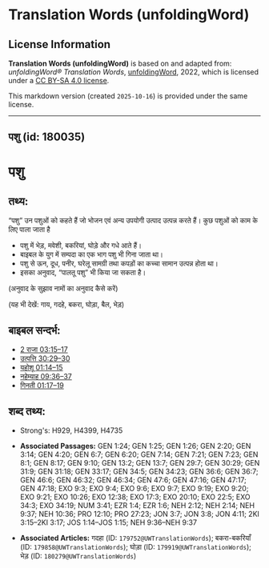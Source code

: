 # Translation Words (unfoldingWord)

## License Information

**Translation Words (unfoldingWord)** is based on and adapted from: _unfoldingWord® Translation Words_, [unfoldingWord](https://unfoldingword.org/utw), 2022, which is licensed under a [CC BY-SA 4.0 license](https://creativecommons.org/licenses/by-sa/4.0/legalcode.en).

This markdown version (created `2025-10-16`) is provided under the same license.



--------------------------------

## पशु (id: 180035)

पशु
===

तथ्य:
-----

“पशु” उन पशुओं को कहते हैं जो भोजन एवं अन्य उपयोगी उत्पाद उत्पन्न करते हैं। कुछ पशुओं को काम के लिए पाला जाता है

* पशु में भेड़, मवेशी, बकरियां, घोड़े और गधे आते हैं।
* बाइबल के युग में सम्पदा का एक भाग पशु भी गिना जाता था।
* पशु से ऊन, दूध, पनीर, घरेलू सामग्री तथा कपड़ों का कच्चा सामान उत्पन्न होता था।
* इसका अनुवाद, “पालतू पशु” भी किया जा सकता है।

(अनुवाद के सुझाव नामों का अनुवाद कैसे करें)

(यह भी देखें: गाय, गदहे, बकरा, घोड़ा, बैल, भेड़)

बाइबल सन्दर्भ:
--------------

* [2 राजा 03:15–17](https://ref.ly/2Kgs0:0)
* [उत्पत्ति 30:29–30](https://ref.ly/Gen30:29-Gen30:30)
* [यहोशू 01:14–15](https://ref.ly/Josh1:14-Josh1:15)
* [नहेम्याह 09:36–37](https://ref.ly/Neh9:36-Neh9:37)
* [गिनती 01:17–19](https://ref.ly/Num1:17-Num1:19)

शब्द तथ्य:
----------

* Strong's: H929, H4399, H4735

* **Associated Passages:** GEN 1:24; GEN 1:25; GEN 1:26; GEN 2:20; GEN 3:14; GEN 4:20; GEN 6:7; GEN 6:20; GEN 7:14; GEN 7:21; GEN 7:23; GEN 8:1; GEN 8:17; GEN 9:10; GEN 13:2; GEN 13:7; GEN 29:7; GEN 30:29; GEN 31:9; GEN 31:18; GEN 33:17; GEN 34:5; GEN 34:23; GEN 36:6; GEN 36:7; GEN 46:6; GEN 46:32; GEN 46:34; GEN 47:6; GEN 47:16; GEN 47:17; GEN 47:18; EXO 9:3; EXO 9:4; EXO 9:6; EXO 9:7; EXO 9:19; EXO 9:20; EXO 9:21; EXO 10:26; EXO 12:38; EXO 17:3; EXO 20:10; EXO 22:5; EXO 34:3; EXO 34:19; NUM 3:41; EZR 1:4; EZR 1:6; NEH 2:12; NEH 2:14; NEH 9:37; NEH 10:36; PRO 12:10; PRO 27:23; JON 3:7; JON 3:8; JON 4:11; 2KI 3:15–2KI 3:17; JOS 1:14–JOS 1:15; NEH 9:36–NEH 9:37
* **Associated Articles:** गदहा (ID: `179752@UWTranslationWords`); बकरा-बकरियाँ (ID: `179858@UWTranslationWords`); घोड़ा (ID: `179919@UWTranslationWords`); भेड़ (ID: `180279@UWTranslationWords`)

